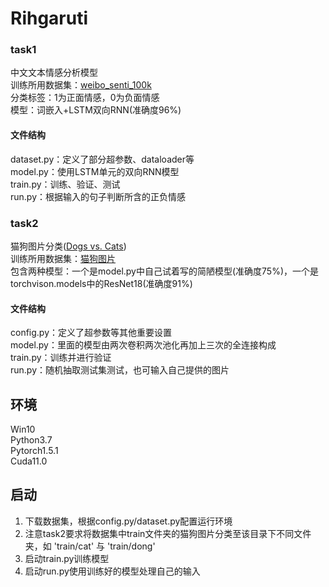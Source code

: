 # Rihgaruti  


### task1  
中文文本情感分析模型  
训练所用数据集：[weibo_senti_100k](https://github.com/SophonPlus/ChineseNlpCorpus/blob/master/datasets/weibo_senti_100k/intro.ipynb)  
分类标签：1为正面情感，0为负面情感  
模型：词嵌入+LSTM双向RNN(准确度96%)  

#### 文件结构  
dataset.py：定义了部分超参数、dataloader等  
model.py：使用LSTM单元的双向RNN模型  
train.py：训练、验证、测试  
run.py：根据输入的句子判断所含的正负情感  

### task2  
猫狗图片分类([Dogs vs. Cats](https://www.kaggle.com/c/dogs-vs-cats))  
训练所用数据集：[猫狗图片](https://www.kaggle.com/c/dogs-vs-cats/data)  
包含两种模型：一个是model.py中自己试着写的简陋模型(准确度75%)，一个是torchvison.models中的ResNet18(准确度91%)  

#### 文件结构  
config.py：定义了超参数等其他重要设置  
model.py：里面的模型由两次卷积两次池化再加上三次的全连接构成  
train.py：训练并进行验证  
run.py：随机抽取测试集测试，也可输入自己提供的图片  


## 环境
Win10  
Python3.7  
Pytorch1.5.1  
Cuda11.0  


## 启动
1. 下载数据集，根据config.py/dataset.py配置运行环境
2. 注意task2要求将数据集中train文件夹的猫狗图片分类至该目录下不同文件夹，如 'train/cat' 与 'train/dong'  
3. 启动train.py训练模型
4. 启动run.py使用训练好的模型处理自己的输入
